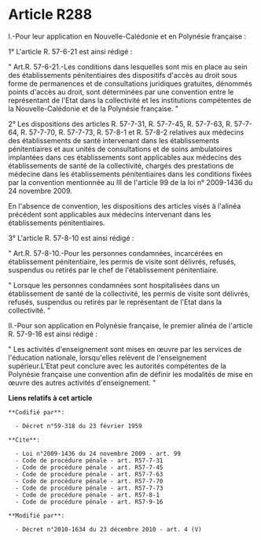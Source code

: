 # Article R288

I.-Pour leur application en Nouvelle-Calédonie et en Polynésie française : 

1° L'article R. 57-6-21 est ainsi rédigé : 

" Art.R. 57-6-21.-Les conditions dans lesquelles sont mis en place au sein des établissements pénitentiaires des dispositifs
d'accès au droit sous forme de permanences et de consultations juridiques gratuites, dénommés points d'accès au droit, sont
déterminées par une convention entre le représentant de l'Etat dans la collectivité et les institutions compétentes de la
Nouvelle-Calédonie et de la Polynésie française. " 

2° Les dispositions des articles R. 57-7-31, R. 57-7-45, R. 57-7-63, R. 57-7-64, R. 57-7-70, R. 57-7-73, 
R. 57-8-1 et R. 57-8-2 relatives aux médecins des établissements de santé intervenant dans les établissements pénitentiaires
et aux unités de consultations et de soins ambulatoires implantées dans ces établissements sont applicables aux médecins des
établissements de santé de la collectivité, chargés des prestations de médecine dans les établissements pénitentiaires dans
les conditions fixées par la convention mentionnée au III de l'article 99 de la loi n° 2009-1436 du 24 novembre 2009. 

En l'absence de convention, les dispositions des articles visés à l'alinéa précédent sont applicables aux médecins
intervenant dans les établissements pénitentiaires. 

3° L'article R. 57-8-10 est ainsi rédigé : 

" Art.R. 57-8-10.-Pour les personnes condamnées, incarcérées en établissement pénitentiaire, les permis de visite sont
délivrés, refusés, suspendus ou retirés par le chef de l'établissement pénitentiaire. 

" Lorsque les personnes condamnées sont hospitalisées dans un établissement de santé de la collectivité, les permis de visite
sont délivrés, refusés, suspendus ou retirés par le représentant de l'Etat dans la collectivité. " 

II.-Pour son application en Polynésie française, le premier alinéa de l'article R. 57-9-16 est ainsi rédigé : 

" Les activités d'enseignement sont mises en œuvre par les services de l'éducation nationale, lorsqu'elles relèvent de
l'enseignement supérieur.L'Etat peut conclure avec les autorités compétentes de la Polynésie française une convention afin de
définir les modalités de mise en œuvre des autres activités d'enseignement. "

**Liens relatifs à cet article**

	**Codifié par**:

	  - Décret n°59-318 du 23 février 1959

	**Cite**:

	  - Loi n°2009-1436 du 24 novembre 2009 - art. 99
	  - Code de procédure pénale - art. R57-7-31
	  - Code de procédure pénale - art. R57-7-45
	  - Code de procédure pénale - art. R57-7-63
	  - Code de procédure pénale - art. R57-7-70
	  - Code de procédure pénale - art. R57-7-73
	  - Code de procédure pénale - art. R57-8-1
	  - Code de procédure pénale - art. R57-9-16

	**Modifié par**:

	  - Décret n°2010-1634 du 23 décembre 2010 - art. 4 (V)

